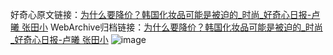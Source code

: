 好奇心原文链接：[为什么要降价？韩国化妆品可能是被迫的_时尚_好奇心日报-卢曦 张田小](https://www.qdaily.com/articles/11980.html)
WebArchive归档链接：[为什么要降价？韩国化妆品可能是被迫的_时尚_好奇心日报-卢曦 张田小](http://web.archive.org/web/20190623171744/https://www.qdaily.com/articles/11980.html)
![image](http://ww3.sinaimg.cn/large/007d5XDply1g3wbi39wkpj30u06c3qv5)